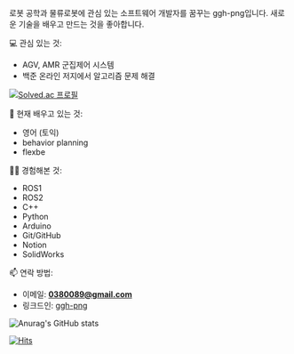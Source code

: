



  
  로봇 공학과 물류로봇에 관심 있는 소프트웨어 개발자를 꿈꾸는 ggh-png입니다. 새로운 기술을 배우고 만드는 것을 좋아합니다.

💻 관심 있는 것:

- AGV, AMR 군집제어 시스템 
- 백준 온라인 저지에서 알고리즘 문제 해결
  
[![Solved.ac
프로필](http://mazassumnida.wtf/api/mini/generate_badge?boj=dntjd292)](https://solved.ac/dntjd292)  

🌱 현재 배우고 있는 것:
- 영어 (토익)
- behavior planning
- flexbe

👨‍💻 경험해본 것:
- ROS1
- ROS2
- C++
- Python
- Arduino
- Git/GitHub
- Notion
- SolidWorks

📫 연락 방법:

- 이메일: **[0380089@gmail.com](mailto:0380089@gmail.com)**
- 링크드인: [ggh-png
](https://www.linkedin.com/in/%EC%9A%B0%EC%84%B1-%EC%9C%A4-524b54207/)
  

![Anurag's GitHub stats](https://github-readme-stats.vercel.app/api?username=ggh-png&show_icons=true&theme=dark)
<p align="light">
  

[![Hits](https://hits.seeyoufarm.com/api/count/incr/badge.svg?url=https%3A%2F%2Fgithub.com%2Fggh-png&count_bg=%2379C83D&title_bg=%23555555&icon=github.svg&icon_color=%23E7E7E7&title=hits&edge_flat=false)](https://hits.seeyoufarm.com)

  
  
